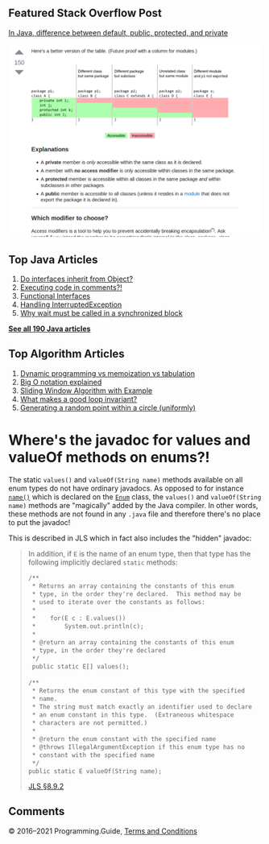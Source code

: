 



## Featured Stack Overflow Post

[In Java, difference between default, public, protected, and private](https://stackoverflow.com/a/33627846/276052)

[<img src="../images/so-featured-33627846.png" alt="StackOverflow screenshot thumbnail" class="screenshot" />](https://stackoverflow.com/a/33627846/276052)



## Top Java Articles

1.  [Do interfaces inherit from Object?](do-interfaces-inherit-from-object.html)
2.  [Executing code in comments?!](executing-code-in-comments.html)
3.  [Functional Interfaces](functional-interfaces.html)
4.  [Handling InterruptedException](handling-interrupted-exceptions.html)
5.  [Why wait must be called in a synchronized block](why-wait-must-be-in-synchronized.html)

[**See all 190 Java articles**](index.html)

## Top Algorithm Articles

1.  [Dynamic programming vs memoization vs tabulation](../dynamic-programming-vs-memoization-vs-tabulation.html)
2.  [Big O notation explained](../big-o-notation-explained.html)
3.  [Sliding Window Algorithm with Example](../sliding-window-example.html)
4.  [What makes a good loop invariant?](../what-makes-a-good-loop-invariant.html)
5.  [Generating a random point within a circle (uniformly)](../random-point-within-circle.html)

# Where's the javadoc for values and valueOf methods on enums?!

The static `values()` and `valueOf(String name)` methods available on all enum types do not have ordinary javadocs. As opposed to for instance [`name()`](https://docs.oracle.com/javase/8/docs/api/java/lang/Enum.html#name--) which is declared on the [`Enum`](https://docs.oracle.com/javase/8/docs/api/java/lang/Enum.html) class, the `values()` and `valueOf(String name)` methods are "magically" added by the Java compiler. In other words, these methods are not found in any `.java` file and therefore there's no place to put the javadoc!

This is described in JLS which in fact also includes the "hidden" javadoc:

> In addition, if `E` is the name of an enum type, then that type has the following implicitly declared `static` methods:
>
>     /**
>      * Returns an array containing the constants of this enum
>      * type, in the order they're declared.  This method may be
>      * used to iterate over the constants as follows:
>      *
>      *    for(E c : E.values())
>      *        System.out.println(c);
>      *
>      * @return an array containing the constants of this enum
>      * type, in the order they're declared
>      */
>      public static E[] values();
>
>     /**
>      * Returns the enum constant of this type with the specified
>      * name.
>      * The string must match exactly an identifier used to declare
>      * an enum constant in this type.  (Extraneous whitespace
>      * characters are not permitted.)
>      *
>      * @return the enum constant with the specified name
>      * @throws IllegalArgumentException if this enum type has no
>      * constant with the specified name
>      */
>     public static E valueOf(String name);
>
> <a href="http://docs.oracle.com/javase/specs/jls/se7/html/jls-8.html#jls-8.9.2" class="quote-source">JLS §8.9.2</a>

## Comments



© 2016–2021 Programming.Guide, [Terms and Conditions](../terms-and-conditions.html)
